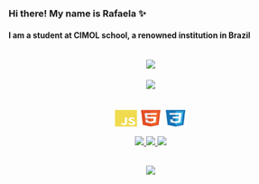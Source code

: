 ### Hi there! My name is Rafaela ✨
  <h4>I am a student at CIMOL school, a renowned institution in Brazil </h4>
<br>
<div align="center">
  <a href="https://github.com/rafaelavport">
    <img height="160em" src="https://github-readme-stats.vercel.app/api?username=rafaelavport&show_icons=true&theme=dark&include_all_commits=true&count_private=true"/>
  </a>
</div>
<br>
<div align="center">
  <img height="180em" src="https://github-readme-stats.vercel.app/api/top-langs/?username=rafaelavport&layout=compact&langs_count=7&theme=dark"/>
</div>
</br>
<div align="center">
  <div style="display: inline_block"><br>
    <img align="center" alt="rafaela -Js" height="30" width="40" src="https://raw.githubusercontent.com/devicons/devicon/master/icons/javascript/javascript-plain.svg">
    <img align="center" alt="rafaela -HTML" height="30" width="40" src="https://raw.githubusercontent.com/devicons/devicon/master/icons/html5/html5-original.svg">
    <img align="center" alt="rafaela -CSS" height="30" width="40" src="https://raw.githubusercontent.com/devicons/devicon/master/icons/css3/css3-original.svg">
  </div>
</div>
</br>
<div align="center">
  <a href="https://www.instagram.com/cadeafafa" target="_blank">
    <img src="https://img.shields.io/badge/-Instagram-%23E4405F?style=for-the-badge&logo=instagram&logoColor=white" target="_blank">
  </a> 
  <a href="mailto:rafaelavitoriaport1590@gmail.com">
    <img src="https://img.shields.io/badge/-Gmail-%23333?style=for-the-badge&logo=gmail&logoColor=white" target="_blank">
  </a>
  <a href="https://www.linkedin.com/in/rafaela-vit%C3%B3ria-port-953589268" target="_blank">
    <img src="https://img.shields.io/badge/-LinkedIn-%230077B5?style=for-the-badge&logo=linkedin&logoColor=white" target="_blank">
  </a> 
</div>
<br>
<p align="center">
  <img align="center" src="https://profile-counter.glitch.me/rafaelavport/count.svg" />
</p>

